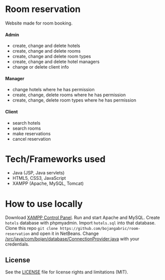 # Room reservation
Website made for room booking. 

#### Admin
- create, change and delete hotels
- create, change and delete rooms
- create, change and delete room types
- create, change and delete hotel managers
- change or delete client info

#### Manager
- change hotels where he has permission
- create, change, delete rooms where he has permission
- create, change, delete room types where he has permission

#### Client
- search hotels
- search rooms
- make reservations
- cancel reservation

# Tech/Frameworks used
- Java (JSP, Java servlets)
- HTML5, CSS3, JavaScript
- XAMPP (Apache, MySQL, Tomcat)

# How to use locally
Download [XAMPP Control Panel](https://www.apachefriends.org/index.html). Run and start Apache and MySQL. Create `hotels` database with phpmyadmin. Import `hotels.sql` into that database. 
<br>Clone this repo `git clone https://github.com/bojangabric/room-reservation` and open it in NetBeans. Change [/src/java/com/bojan/database/ConnectionProvider.java](/src/java/com/bojan/database/ConnectionProvider.java) with your credentials.

## License
See the [LICENSE](LICENSE) file for license rights and limitations (MIT).
